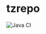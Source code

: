 # tzrepo
![Java CI](https://github.com/YOUR_USERNAME/YOUR_REPOSITORY/actions/workflows/ci.yml/badge.svg)
